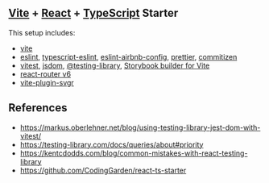 ## [Vite](https://vitejs.dev/) + [React](https://reactjs.org/) + [TypeScript](https://www.typescriptlang.org/) Starter

This setup includes:
* [vite](https://vitejs.dev/)
* [eslint](https://eslint.org/), [typescript-eslint](https://typescript-eslint.io/), [eslint-airbnb-config](https://github.com/airbnb/javascript), [prettier](https://prettier.io/), [commitizen](https://commitizen-tools.github.io/commitizen)
* [vitest](https://vitest.dev/), [jsdom](https://github.com/jsdom/jsdom), [@testing-library](https://testing-library.com/), [Storybook builder for Vite]([https://testing-library.com/](https://www.npmjs.com/package/@storybook/builder-vite#getting-started-with-vite-and-storybook-on-a-new-project))
* [react-router v6](https://reactrouter.com/en/main)
* [vite-plugin-svgr](https://www.npmjs.com/package/vite-plugin-svgr)

## References

* https://markus.oberlehner.net/blog/using-testing-library-jest-dom-with-vitest/
* https://testing-library.com/docs/queries/about#priority
* https://kentcdodds.com/blog/common-mistakes-with-react-testing-library
* https://github.com/CodingGarden/react-ts-starter
